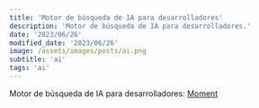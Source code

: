 ```yaml
---
title: 'Motor de búsqueda de IA para desarrolladores'
description: 'Motor de búsqueda de IA para desarrolladores.'
date: '2023/06/26'
modified_date: '2023/06/26'
image: /assets/images/posts/ai.png
subtitle: 'ai'
tags: 'ai'
---
```


Motor de búsqueda de IA para desarrolladores: [Moment](https://www.phind.com/)

